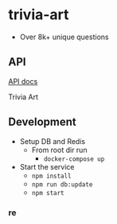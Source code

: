 # trivia-art

- Over 8k+ unique questions

## API

[API docs](https://trivia-art.herokuapp.com/documentation)

Trivia Art

## Development

- Setup DB and Redis
  - From root dir run
    - `docker-compose up`
- Start the service
  - `npm install`
  - `npm run db:update`
  - `npm start`

### re